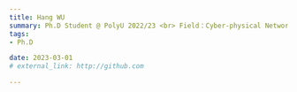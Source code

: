 ```yaml
---
title: Hang WU  
summary: Ph.D Student @ PolyU 2022/23 <br> Field：Cyber-physical Networking and Routing <br> B.E. (Jinan University)
tags:
- Ph.D

date: 2023-03-01
# external_link: http://github.com

---
```

